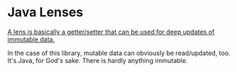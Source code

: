 # Java Lenses

[A lens is basically a getter/setter that can be used for deep updates of immutable data.](http://davids-code.blogspot.de/2014/02/immutable-domain-and-lenses-in-java-8.html)

In the case of this library, mutable data can obviously be read/updated, too. It's Java, for God's sake. There is hardly anything immutable.

